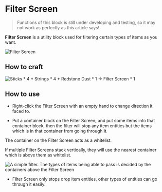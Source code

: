 # Filter Screen

> Functions of this block is still under developing and testing, so it may not work as perfectly as this article says!

**Filter Screen** is a utility block used for filtering certain types of items as you want.

![Filter Screen](../.gitbook/assets/blocks-items/filter_screen.png)

## How to craft

![Sticks * 4 + Strings * 4 + Redstone Dust * 1 → Filter Screen * 1](../.gitbook/assets/recipes/filter_screen_recipe.png)

## How to use

- Right-click the Filter Screen with an empty hand to change direction it faced to.

- Put a container block on the Filter Screen, and put some items into that container block, then the filter will stop any item entities but the items which is in that container from going through it. 

The container on the Filter Screen acts as a whitelist. 

If multiple Filter Screens stack vertically, they will use the nearest container which is above them as whitelist.

  ![A simple filter. The types of items being able to pass is decided by the containers above the Filter Screen](../.gitbook/assets/descriptions/filter_screen.png)

- Filter Screen only stops drop item entities, other types of entities can go through it easily.
